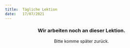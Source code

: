 ```yaml
---
title:  Tägliche Lektion
date:   17/07/2021
---
```


### <center>Wir arbeiten noch an dieser Lektion.</center>
<center>Bitte komme später zurück.</center>